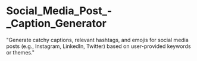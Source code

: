 # Social_Media_Post_-_Caption_Generator
  "Generate catchy captions, relevant hashtags, and emojis for social media posts (e.g., Instagram, LinkedIn, Twitter) based on user-provided keywords or themes."
